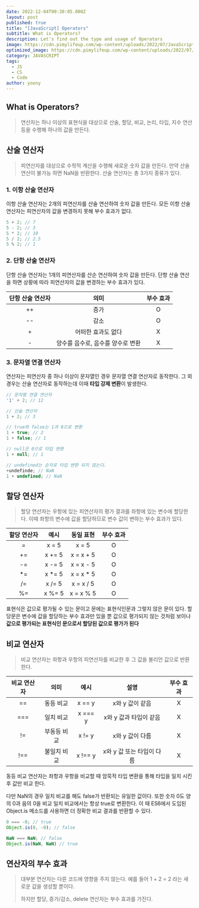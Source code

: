 ```yaml
---
date: 2022-12-04T00:30:05.000Z
layout: post
published: true
title: "[JavaScript] Operators"
subtitle: What is Operators?
description: Let's find out the type and usage of Operators
image: https://cdn.pimylifeup.com/wp-content/uploads/2022/07/JavaScript-typeof-operator-Thumbnail.png
optimized_image: https://cdn.pimylifeup.com/wp-content/uploads/2022/07/JavaScript-typeof-operator-Thumbnail.png
category: JAVASCRIPT
tags:
  - JS
  - CS
  - Code
author: yoony
---
```


## What is Operators?

> 연산자는 하나 이상의 표현식을 대상으로 산술, 할당, 비교, 논리, 타입, 지수 연산 등을 수행해 하나의 값을 만든다.



## 산술 연산자

> 피연산자를 대상으로 수학적 계산을 수행해 새로운 숫자 값을 만든다.
> 만약 산술 연산이 불가능 하면 NaN을 반환한다.
> 산술 연산자는 총 3가지 종류가 있다.

### 1. 이항 산술 연산자

이항 산술 연산자는 2개의 피연산자를 산술 연산하여 숫자 값을 만든다.
모든 이항 산술 연산자는 피연산자의 값을 변경하지 못해 부수 효과가 없다.

```javascript
5 + 2; // 7
5 - 2; // 3
5 * 2; // 10
5 / 2; // 2.5
5 % 2; // 1
```

### 2. 단항 산술 연산자

단항 산술 연산자는 1개의 피연산자를 산순 연산하여 숫자 값을 만든다.
단항 산술 연산을 하면 상황에 따라 피연산자의 값을 변경하는 부수 효과가 있다.

| 단항 산술 연산자 |         의미          | 부수 효과 |
| :-------: | :-----------------: | :---: |
|    ++     |         증가          |   O   |
|    --     |         감소          |   O   |
|     +     |     어떠한 효과도 없다      |   X   |
|     -     | 양수를 음수로, 음수를 양수로 변환 |   X   |

### 3. 문자열 연결 연산자

연산자는 피연산자 중 하나 이상이 문자열인 경우 문자열 연결 연산자로 동작한다.
그 외 경우는 산술 연산자로 동작하는데 이때 **타입 강제 변환**이 발생한다.

```javascript
// 문자열 연결 연산자
'1' + 2; // 12 

// 산술 연산자
1 + 2; // 3

// true와 false는 1과 0으로 변환
1 + true; // 2
1 + false; // 1

// null은 0으로 타입 변환
1 + null; // 1

// undefined는 순자로 타입 변환 되지 않는다.
+undefinde; // NaN
1 + undefined; // NaN

```



## 할당 연산자

> 할당 연산자는 우항에 있는 피연산자의 평가 결과를 좌항에 있는 변수에 할당한다.
> 이때 좌항의 변수에 값을 할당하므로 변수 값이 변하는 부수 효과가 있다.

| 할당 연산자 |   예시   |   동일 표현   | 부수 효과 |
| :----: | :----: | :-------: | :---: |
|   =    | x = 5  |   x = 5   |   O   |
|   +=   | x += 5 | x = x + 5 |   O   |
|   -=   | x -= 5 | x = x - 5 |   O   |
|   *=   | x *= 5 | x = x * 5 |   O   |
|   /=   | x /= 5 | x = x / 5 |   O   |
|   %=   | x %= 5 | x = x % 5 |   O   |

표현식은 값으로 평가될 수 있는 문이고 문에는 표현식인문과 그렇지 않은 문이 있다.
할당문은 변수에 값을 할당하는 부수 효과만 있을 뿐 값으로 평가되지 않는 것처럼 보이나 **값으로 평가되는 표현식인 문으로서 할당된 값으로 평가가 된다**



## 비교 연산자

> 비교 연산자는 좌항과 우항의 피연산자를 비교한 후 그 값을 불리언 값으로 반환한다.

| 비교 연산자 |   의미   |   예시    |        설명        | 부수 효과 |
| :----: | :----: | :-----: | :--------------: | :---: |
|   ==   | 동등 비교  | x == y  |    x와 y 값이 같음    |   X   |
|  ===   | 일치 비교  | x === y |  x와 y 값과 타입이 같음  |   X   |
|   !=   | 부동등 비교 | x != y  |    x와 y 값이 다름    |   X   |
|  !==   | 불일치 비교 | x !== y | x와 y 값 또는 타입이 다름 |   X   |

동등 비교 연산자는 좌항과 우항을 비교할 때 암묵적 타입 변환을 통해 타입을 일치 시킨 후 값만 비교 한다.

다만 NaN의 경우 일치 비교를 해도 false가 반환되는 유일한 값이다.
또한 숫자 0도 양의 0과 음의 0을 비교 일치 비교에서는 항상 true로 변환한다. 
이 때 ES6에서 도입된 Object.is 메소드를 사용하면 더 정확한 비교 결과를 반환할 수 있다.

```javascript
0 === -0; // true
Object.is(0, -0); // false

NaN === NaN; // false
Object.is(NaN, NaN) // true
```



## 연산자의 부수 효과

> 대부분 연산자는 다른 코드에 영향을 주지 않는다.
> 예를 들어 1 + 2 = 2 라는 새로운 값을 생성할 뿐이다.
>
> 하지만 할당, 증가/감소, delete 연산자는 부수 효과를 가진다.
